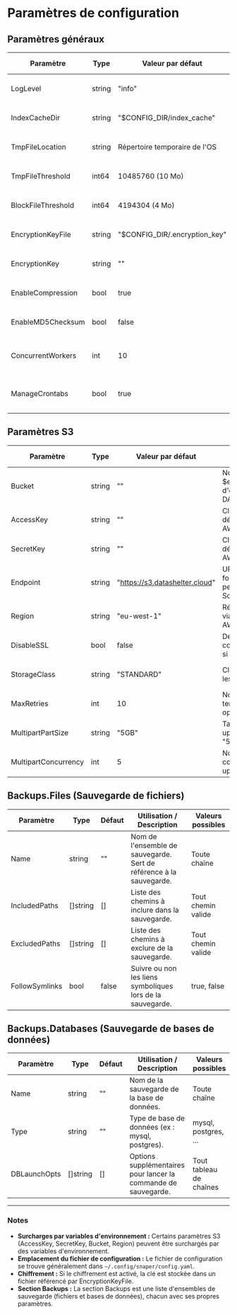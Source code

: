 # Paramètres de configuration
## Paramètres généraux

| Paramètre               | Type    | Valeur par défaut                   | Utilisation / Description                                                      | Valeurs possibles                |
|------------------------|---------|-------------------------------------|--------------------------------------------------------------------------------|----------------------------------|
| LogLevel               | string  | "info"                             | Niveau de verbosité des logs. Contrôle le niveau de sortie des logs.           | debug, info, warn, error         |
| IndexCacheDir          | string  | "$CONFIG_DIR/index_cache"          | Répertoire de stockage des fichiers de cache d'index.                          | Tout chemin valide               |
| TmpFileLocation        | string  | Répertoire temporaire de l'OS       | Répertoire pour les fichiers temporaires.                                      | Tout chemin valide               |
| TmpFileThreshold       | int64   | 10485760 (10 Mo)                    | Seuil (en octets) pour l'utilisation de fichiers temporaires.                  | Tout entier positif              |
| BlockFileThreshold     | int64   | 4194304 (4 Mo)                      | Seuil (en octets) pour le découpage des fichiers en blocs.                     | Tout entier positif              |
| EncryptionKeyFile      | string  | "$CONFIG_DIR/.encryption_key"      | Chemin du fichier contenant la clé de chiffrement.                             | Tout chemin valide               |
| EncryptionKey          | string  | ""                                 | La clé de chiffrement elle-même (lue depuis le fichier).                       | Toute chaîne de caractères       |
| EnableCompression      | bool    | true                                | Active la compression ZSTD pour les uploads/downloads.                         | true, false                      |
| EnableMD5Checksum      | bool    | false                               | Active le calcul de la somme de contrôle MD5 pour les fichiers.                | true, false                      |
| ConcurrentWorkers      | int     | 10                                  | Nombre de workers concurrents pour les opérations de sauvegarde/restauration.  | Tout entier positif              |
| ManageCrontabs         | bool    | true                                | Permet à Snaper de gérer les crontabs système pour les sauvegardes planifiées. | true, false                      |

## Paramètres S3

| Paramètre               | Type    | Valeur par défaut                   | Utilisation / Description                                                      | Valeurs possibles                |
|------------------------|---------|-------------------------------------|--------------------------------------------------------------------------------|----------------------------------|
| Bucket                 | string  | ""                                 | Nom du bucket S3. Peut $etre définie  via la variable d'env DATASHELTER_BUCKET.                               | Toute chaîne de caractères       |
| AccessKey              | string  | ""                                 | Clé d'accès S3. Peut être définie via la variable d'env AWS_ACCESS_KEY_ID.     | Toute chaîne de caractères       |
| SecretKey              | string  | ""                                 | Clé secrète S3. Peut être définie via la variable d'env AWS_SECRET_ACCESS_KEY. | Toute chaîne de caractères       |
| Endpoint               | string  | "https://s3.datashelter.cloud"     | URL de l'endpoint S3. Pour fournisseurs S3 personnalisés (ex : Scaleway).      | Toute URL valide                 |
| Region                 | string  | "eu-west-1"                        | Région S3. Peut être définie via la variable d'env AWS_REGION.                 | eu-west-1                        |
| DisableSSL             | bool    | false                               | Désactive SSL pour les connexions S3 (mettre à true si endpoint en http).      | true, false                      |
| StorageClass           | string  | "STANDARD"                         | Classe de stockage S3 pour les objets uploadés.                                | STANDARD, STANDARD_IA, ONEZONE_IA |
| MaxRetries             | int     | 10                                  | Nombre maximal de tentatives pour les opérations S3.                           | Tout entier positif              |
| MultipartPartSize      | string  | "5GB"                              | Taille des parties pour les uploads S3 multipart (ex : "5GB" ou "100MB").    | Toute taille valide (ex : 100MB, 5GB) |
| MultipartConcurrency   | int     | 5                                   | Nombre de parties concurrentes pour les uploads S3 multipart.                  | Tout entier positif              |

## Backups.Files (Sauvegarde de fichiers)

| Paramètre         | Type      | Défaut | Utilisation / Description                                         | Valeurs possibles |
|-------------------|-----------|--------|-------------------------------------------------------------------|-------------------|
| Name              | string    | ""    | Nom de l'ensemble de sauvegarde. Sert de référence à la sauvegarde.| Toute chaîne      |
| IncludedPaths     | []string  | []     | Liste des chemins à inclure dans la sauvegarde.                   | Tout chemin valide|
| ExcludedPaths     | []string  | []     | Liste des chemins à exclure de la sauvegarde.                     | Tout chemin valide|
| FollowSymlinks    | bool      | false  | Suivre ou non les liens symboliques lors de la sauvegarde.        | true, false       |

## Backups.Databases (Sauvegarde de bases de données)

| Paramètre         | Type      | Défaut | Utilisation / Description                                         | Valeurs possibles |
|-------------------|-----------|--------|-------------------------------------------------------------------|-------------------|
| Name              | string    | ""    | Nom de la sauvegarde de la base de données.                       | Toute chaîne      |
| Type              | string    | ""    | Type de base de données (ex : mysql, postgres).                   | mysql, postgres, ... |
| DBLaunchOpts      | []string  | []     | Options supplémentaires pour lancer la commande de sauvegarde.     | Tout tableau de chaînes |

---

### Notes

- **Surcharges par variables d'environnement :**
  Certains paramètres S3 (AccessKey, SecretKey, Bucket, Region) peuvent être surchargés par des variables d'environnement.
- **Emplacement du fichier de configuration :**
  Le fichier de configuration se trouve généralement dans `~/.config/snaper/config.yaml`.
- **Chiffrement :**
  Si le chiffrement est activé, la clé est stockée dans un fichier référencé par EncryptionKeyFile.
- **Section Backups :**
  La section Backups est une liste d'ensembles de sauvegarde (fichiers et bases de données), chacun avec ses propres paramètres.
